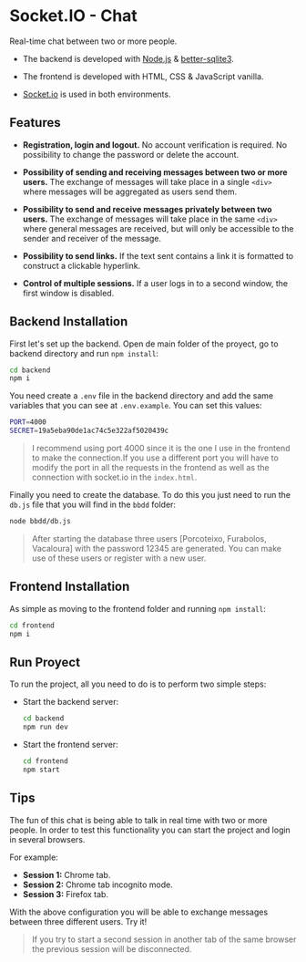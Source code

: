 # Socket<span>.IO</span> - Chat

Real-time chat between two or more people.

-   The backend is developed with [Node.js](https://nodejs.org/es/) & [better-sqlite3](https://www.npmjs.com/package/better-sqlite3).

-   The frontend is developed with HTML, CSS & JavaScript vanilla.

-   [Socket.io](https://socket.io/) is used in both environments.

## Features

-   **Registration, login and logout.** No account verification is required. No possibility to change the password or delete the account.

-   **Possibility of sending and receiving messages between two or more users.** The exchange of messages will take place in a single `<div>` where messages will be aggregated as users send them.

-   **Possibility to send and receive messages privately between two users.** The exchange of messages will take place in the same `<div>` where general messages are received, but will only be accessible to the sender and receiver of the message.

-   **Possibility to send links.** If the text sent contains a link it is formatted to construct a clickable hyperlink.

-   **Control of multiple sessions.** If a user logs in to a second window, the first window is disabled.

## Backend Installation

First let's set up the backend. Open de main folder of the proyect, go to backend directory and run `npm install`:

```bash
cd backend
npm i
```

You need create a `.env` file in the backend directory and add the same variables that you can see at `.env.example`. You can set this values:

```bash
PORT=4000
SECRET=19a5eba90de1ac74c5e322af5020439c
```

> I recommend using port 4000 since it is the one I use in the frontend to make the connection.If you use a different port you will have to modify the port in all the requests in the frontend as well as the connection with socket.io in the `index.html`.

Finally you need to create the database. To do this you just need to run the `db.js` file that you will find in the `bbdd` folder:

```bash
node bbdd/db.js
```

> After starting the database three users [Porcoteixo, Furabolos, Vacaloura] with the password 12345 are generated. You can make use of these users or register with a new user.

## Frontend Installation

As simple as moving to the frontend folder and running `npm install`:

```bash
cd frontend
npm i
```

## Run Proyect

To run the project, all you need to do is to perform two simple steps:

-   Start the backend server:
    ```bash
    cd backend
    npm run dev
    ```
-   Start the frontend server:
    ```bash
    cd frontend
    npm start
    ```

## Tips

The fun of this chat is being able to talk in real time with two or more people. In order to test this functionality you can start the project and login in several browsers.

For example:

-   **Session 1:** Chrome tab.
-   **Session 2:** Chrome tab incognito mode.
-   **Session 3:** Firefox tab.

With the above configuration you will be able to exchange messages between three different users. Try it!

> If you try to start a second session in another tab of the same browser the previous session will be disconnected.
